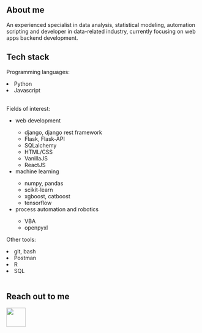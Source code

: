 ## About me

An experienced specialist in data analysis, statistical modeling, automation scripting and developer in data-related industry, currently focusing on web apps backend development.

## Tech stack

Programming languages:
<li> Python </li>
<li> Javascript </li>
<br>

Fields of interest:
<ul> 
    <li> web development </li>
    <ul>
        <li> django, django rest framework </li>
        <li> Flask, Flask-API </li>
        <li> SQLalchemy </li>
        <li> HTML/CSS </li>
        <li> VanillaJS </li>
        <li> ReactJS </li>
    </ul>
    <li> machine learning </li>
    <ul>
        <li> numpy, pandas </li>
        <li> scikit-learn </li>
        <li> xgboost, catboost </li>
        <li> tensorflow </li>
    </ul>
    <li> process automation and robotics </li>
    <ul>
        <li> VBA </li>
        <li> openpyxl </li>
    </ul>
</ul>

Other tools:
<li> git, bash </li>
<li> Postman </li>
<li> R </li>
<li> SQL </li>
<br>

## Reach out to me
<a href="https://www.linkedin.com/in/wiktor-p-44347b207/" rel="nofollow"> <img src="https://camo.githubusercontent.com/d48e8da814e92af13b47ec6c4ddb8ee24e27f5f6202f8c03266e248b8368857d/68747470733a2f2f692e696d6775722e636f6d2f426136315678422e706e67" width="50" height="50" data-canonical-src="https://i.imgur.com/Ba61VxB.png" style="max-width: 100%;"> </a>
